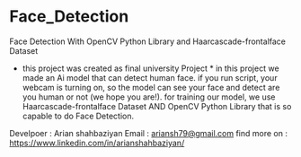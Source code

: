 # Face_Detection

Face Detection With OpenCV Python Library and Haarcascade-frontalface Dataset

* this project was created as final university Project *
in this project we made an Ai model that can detect human face. 
if you run script, your webcam is turning on, so the model can see your face and detect are you human or not (we hope you are!).
for training our model, we use Haarcascade-frontalface Dataset AND OpenCV Python Library that is so capable to do Face Detection.

Develpoer : Arian shahbaziyan
Email : ariansh79@gmail.com
find more on : https://www.linkedin.com/in/arianshahbaziyan/
